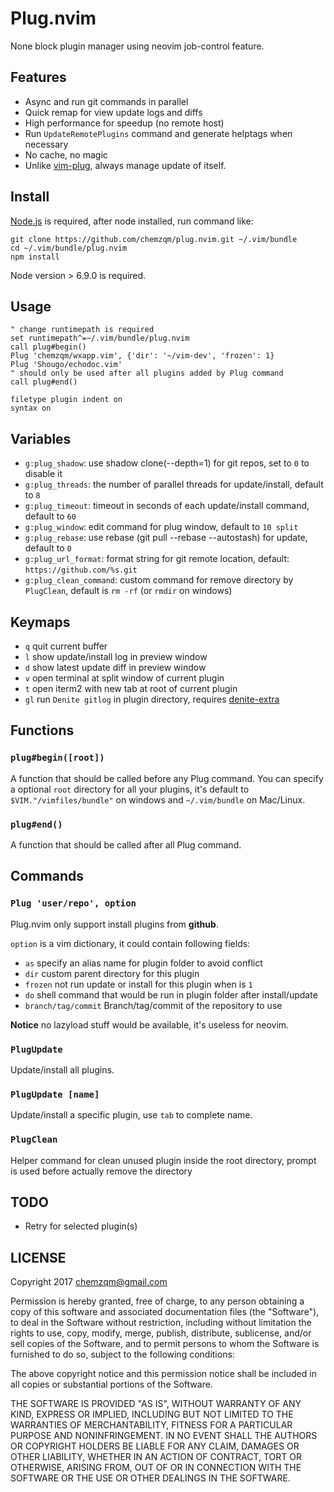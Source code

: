 # Plug.nvim

None block plugin manager using neovim job-control feature.

## Features

* Async and run git commands in parallel
* Quick remap for view update logs and diffs
* High performance for speedup (no remote host)
* Run `UpdateRemotePlugins` command and generate helptags when necessary
* No cache, no magic
* Unlike [vim-plug](https://github.com/junegunn/vim-plug), always manage update
  of itself.

## Install

[Node.js](https://nodejs.org/en/) is required, after node installed, run command
like:

```
git clone https://github.com/chemzqm/plug.nvim.git ~/.vim/bundle
cd ~/.vim/bundle/plug.nvim
npm install
```

Node version > 6.9.0 is required.

## Usage

``` viml
" change runtimepath is required
set runtimepath^=~/.vim/bundle/plug.nvim
call plug#begin()
Plug 'chemzqm/wxapp.vim', {'dir': '~/vim-dev', 'frozen': 1}
Plug 'Shougo/echodoc.vim'
" should only be used after all plugins added by Plug command
call plug#end()

filetype plugin indent on
syntax on
```
## Variables

* `g:plug_shadow`: use shadow clone(--depth=1) for git repos, set to `0` to disable it
* `g:plug_threads`: the number of parallel threads for update/install, default to `8`
* `g:plug_timeout`: timeout in seconds of each update/install command, default to `60`
* `g:plug_window`: edit command for plug window, default to `10 split`
* `g:plug_rebase`: use rebase (git pull --rebase --autostash) for update, default to `0`
* `g:plug_url_format`: format string for git remote location, default:
  `https://github.com/%s.git`
* `g:plug_clean_command`: custom command for remove directory by `PlugClean`, default is `rm -rf` (or `rmdir` on windows)

## Keymaps

* `q` quit current buffer
* `l` show update/install log in preview window
* `d` show latest update diff in preview window
* `v` open terminal at split window of current plugin
* `t` open iterm2 with new tab at root of current plugin
* `gl` run `Denite gitlog` in plugin directory, requires [denite-extra](https://github.com/chemzqm/denite-extra)

## Functions

### `plug#begin([root])`

A function that should be called before any Plug command.
You can specify a optional `root` directory for all your plugins, it's default
to `$VIM."/vimfiles/bundle"` on windows and `~/.vim/bundle` on Mac/Linux.

### `plug#end()`

A function that should be called after all Plug command.

## Commands

### `Plug 'user/repo', option`

Plug.nvim only support install plugins from **github**.

`option` is a vim dictionary, it could contain following fields: 

* `as` specify an alias name for plugin folder to avoid conflict
* `dir` custom parent directory for this plugin
* `frozen` not run update or install for this plugin when is `1`
* `do` shell command that would be run in plugin folder after install/update
* `branch/tag/commit` Branch/tag/commit of the repository to use

**Notice** no lazyload stuff would be available, it's useless for neovim.

### `PlugUpdate`

Update/install all plugins.

### `PlugUpdate [name]`

Update/install a specific plugin, use `tab` to complete name.

### `PlugClean`

Helper command for clean unused plugin inside the root directory, prompt is used
before actually remove the directory

## TODO

* Retry for selected plugin(s)

## LICENSE

Copyright 2017 chemzqm@gmail.com

Permission is hereby granted, free of charge, to any person obtaining
a copy of this software and associated documentation files (the "Software"),
to deal in the Software without restriction, including without limitation
the rights to use, copy, modify, merge, publish, distribute, sublicense,
and/or sell copies of the Software, and to permit persons to whom the
Software is furnished to do so, subject to the following conditions:

The above copyright notice and this permission notice shall be included
in all copies or substantial portions of the Software.

THE SOFTWARE IS PROVIDED "AS IS", WITHOUT WARRANTY OF ANY KIND,
EXPRESS OR IMPLIED, INCLUDING BUT NOT LIMITED TO THE WARRANTIES
OF MERCHANTABILITY, FITNESS FOR A PARTICULAR PURPOSE AND NONINFRINGEMENT.
IN NO EVENT SHALL THE AUTHORS OR COPYRIGHT HOLDERS BE LIABLE FOR ANY CLAIM,
DAMAGES OR OTHER LIABILITY, WHETHER IN AN ACTION OF CONTRACT,
TORT OR OTHERWISE, ARISING FROM, OUT OF OR IN CONNECTION WITH THE SOFTWARE
OR THE USE OR OTHER DEALINGS IN THE SOFTWARE.
